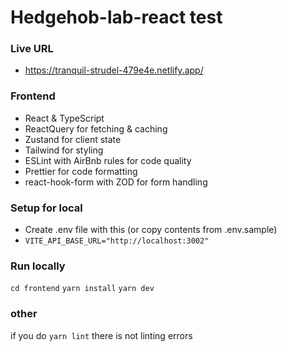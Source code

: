 # Hedgehob-lab-react test

### Live URL

-   https://tranquil-strudel-479e4e.netlify.app/

### Frontend

-   React & TypeScript
-   ReactQuery for fetching & caching
-   Zustand for client state
-   Tailwind for styling
-   ESLint with AirBnb rules for code quality
-   Prettier for code formatting
-   react-hook-form with ZOD for form handling

### Setup for local

-   Create .env file with this (or copy contents from .env.sample)
-   `VITE_API_BASE_URL="http://localhost:3002"`

### Run locally

`cd frontend`
`yarn install`
`yarn dev`

### other

if you do `yarn lint` there is not linting errors

